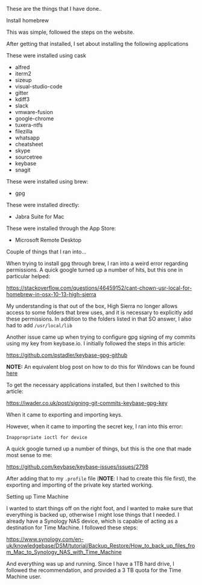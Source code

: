 These are the things that I have done..

Install homebrew

This was simple, followed the steps on the website.

After getting that installed, I set about installing the following applications

These were installed using cask

* alfred
* iterm2
* sizeup
* visual-studio-code
* gitter
* kdiff3
* slack
* vmware-fusion
* google-chrome
* tuxera-ntfs
* filezilla
* whatsapp
* cheatsheet
* skype
* sourcetree
* keybase
* snagit

These were installed using brew:

* gpg

These were installed directly:

* Jabra Suite for Mac

These were installed through the App Store:

* Microsoft Remote Desktop

Couple of things that I ran into...

When trying to install gpg through brew, I ran into a weird error regarding permissions.  A quick google turned up a number of hits, but this one in particular helped:

https://stackoverflow.com/questions/46459152/cant-chown-usr-local-for-homebrew-in-osx-10-13-high-sierra

My understanding is that out of the box, High Sierra no longer allows access to some folders that brew uses, and it is necessary to explicitly add these permissions.  In addition to the folders listed in that SO answer, I also had to add `/usr/local/lib`

Another issue came up when trying to configure gpg signing of my commits using my key from keybase.io.  I initially followed the steps in this article:

https://github.com/pstadler/keybase-gpg-github

**NOTE:** An equivalent blog post on how to do this for Windows can be found [here](https://www.herebedragons.io/sign-commits-keybase)

To get the necessary applications installed, but then I switched to this article:

https://iwader.co.uk/post/signing-git-commits-keybase-gpg-key

When it came to exporting and importing keys.

However, when it came to importing the secret key, I ran into this error:

`Inappropriate ioctl for device`

A quick google turned up a number of things, but this is the one that made most sense to me:

https://github.com/keybase/keybase-issues/issues/2798

After adding that to my `.profile` file (**NOTE**: I had to create this file first), the exporting and importing of the private key started working.

Setting up Time Machine

I wanted to start things off on the right foot, and I wanted to make sure that everything is backed up, otherwise I might lose things that I needed.  I already have a Synology NAS device, which is capable of acting as a destination for Time Machine.  I followed these steps:

https://www.synology.com/en-uk/knowledgebase/DSM/tutorial/Backup_Restore/How_to_back_up_files_from_Mac_to_Synology_NAS_with_Time_Machine

And everything was up and running.  Since I have a 1TB hard drive, I followed the recommendation, and provided a 3 TB quota for the Time Machine user.